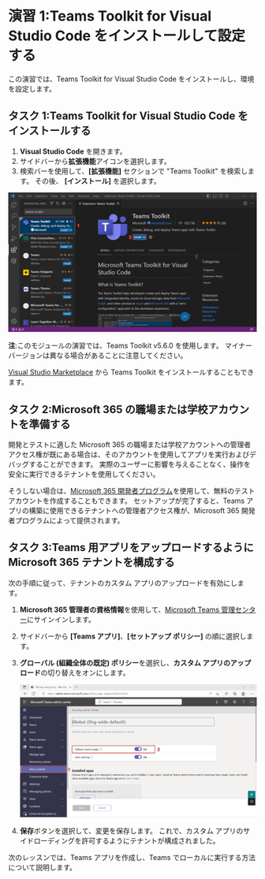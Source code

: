 # 演習 1:Teams Toolkit for Visual Studio Code をインストールして設定する

この演習では、Teams Toolkit for Visual Studio Code をインストールし、環境を設定します。

## タスク 1:Teams Toolkit for Visual Studio Code をインストールする

1. **Visual Studio Code** を開きます。
2. サイドバーから**拡張機能**アイコンを選択します。
3. 検索バーを使用して、**[拡張機能]** セクションで "Teams Toolkit" を検索します。 その後、 **[インストール]** を選択します。

![Visual Studio Code への Teams Toolkit インストールのスクリーンショット。](../../media/teams-toolkit-install.png)

**注**:このモジュールの演習では、Teams Toolkit v5.6.0 を使用します。 マイナー バージョンは異なる場合があることに注意してください。

[Visual Studio Marketplace](https://marketplace.visualstudio.com/items?itemName=TeamsDevApp.ms-teams-vscode-extension) から Teams Toolkit をインストールすることもできます。

## タスク 2:Microsoft 365 の職場または学校アカウントを準備する

開発とテストに適した Microsoft 365 の職場または学校アカウントへの管理者アクセス権が既にある場合は、そのアカウントを使用してアプリを実行およびデバッグすることができます。 実際のユーザーに影響を与えることなく、操作を安全に実行できるテナントを使用してください。

そうしない場合は、[Microsoft 365 開発者プログラム](https://aka.ms/m365developers)を使用して、無料のテスト アカウントを作成することもできます。  セットアップが完了すると、Teams アプリの構築に使用できるテナントへの管理者アクセス権が、Microsoft 365 開発者プログラムによって提供されます。

## タスク 3:Teams 用アプリをアップロードするように Microsoft 365 テナントを構成する

次の手順に従って、テナントのカスタム アプリのアップロードを有効にします。

1. **Microsoft 365 管理者の資格情報**を使用して、[Microsoft Teams 管理センター](https://admin.teams.microsoft.com)にサインインします。

2. サイドバーから **[Teams アプリ]**、**[セットアップ ポリシー]** の順に選択します。

3. **グローバル (組織全体の既定) ポリシー**を選択し、**カスタム アプリのアップロード**の切り替えをオンにします。

   ![カスタム アプリのアップロード構成のスクリーンショット。](../../media/configure-upload-apps.png)

4. **保存**ボタンを選択して、変更を保存します。 これで、カスタム アプリのサイドローディングを許可するようにテナントが構成されました。

次のレッスンでは、Teams アプリを作成し、Teams でローカルに実行する方法について説明します。
